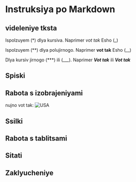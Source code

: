 # Instruksiya po Markdown

## videleniye tksta

Ispolzuyem (*) dlya kursiva. Naprimer *vot tak*
Esho (_)

Ispolzuyem (**) dlya polujirnogo. Naprimer **vot tak**
Esho (__)

Dlya kursiv jirnogo (***) ili (___). Naprimer ***Vot tak***
ili ___Vot tak___

## Spiski

## Rabota s izobrajeniyami

nujno vot tak:
![USA](usa.jpg)

## Ssilki

## Rabota s tablitsami

## Sitati

## Zaklyucheniye